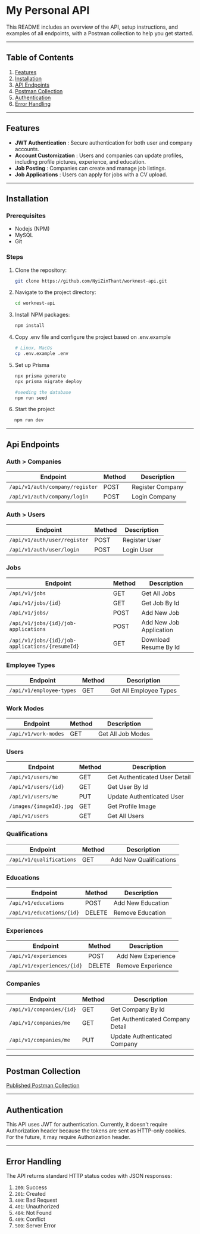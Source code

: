 # My Personal API

This README includes an overview of the API, setup instructions, and examples of all endpoints, with a Postman collection to help you get started.

---

## Table of Contents

1. [Features](#features)
2. [Installation](#installation)
3. [API Endpoints](#api-endpoints)
4. [Postman Collection](#postman-collection)
5. [Authentication](#authentication)
6. [Error Handling
   ](#error-handling)

---

## Features

- **JWT Authentication** : Secure authentication for both user and company accounts.
- **Account Customization** : Users and companies can update profiles, including profile pictures, experience, and education.
- **Job Posting** : Companies can create and manage job listings.
- **Job Applications** : Users can apply for jobs with a CV upload.

---

## Installation

### Prerequisites

- Nodejs (NPM)
- MySQL
- Git

### Steps

1. Clone the repository:

   ```bash
   git clone https://github.com/NyiZinThant/worknest-api.git
   ```

2. Navigate to the project directory:

   ```bash
   cd worknest-api
   ```

3. Install NPM packages:

   ```bash
   npm install
   ```

4. Copy .env file and configure the project based on .env.example

   ```bash
   # Linux, MacOs
   cp .env.example .env
   ```

5. Set up Prisma

   ```bash
   npx prisma generate
   npx prisma migrate deploy

   #seeding the database
   npm run seed
   ```

6. Start the project

```bash
   npm run dev
```

---

## Api Endpoints

### Auth > Companies

| Endpoint                        | Method | Description      |
| ------------------------------- | ------ | ---------------- |
| `/api/v1/auth/company/register` | POST   | Register Company |
| `/api/v1/auth/company/login`    | POST   | Login Company    |

### Auth > Users

| Endpoint                     | Method | Description   |
| ---------------------------- | ------ | ------------- |
| `/api/v1/auth/user/register` | POST   | Register User |
| `/api/v1/auth/user/login`    | POST   | Login User    |

### Jobs

| Endpoint                                        | Method | Description             |
| ----------------------------------------------- | ------ | ----------------------- |
| `/api/v1/jobs`                                  | GET    | Get All Jobs            |
| `/api/v1/jobs/{id}`                             | GET    | Get Job By Id           |
| `/api/v1/jobs/`                                 | POST   | Add New Job             |
| `/api/v1/jobs/{id}/job-applications`            | POST   | Add New Job Application |
| `/api/v1/jobs/{id}/job-applications/{resumeId}` | GET    | Download Resume By Id   |

### Employee Types

| Endpoint                 | Method | Description            |
| ------------------------ | ------ | ---------------------- |
| `/api/v1/employee-types` | GET    | Get All Employee Types |

### Work Modes

| Endpoint             | Method | Description       |
| -------------------- | ------ | ----------------- |
| `/api/v1/work-modes` | GET    | Get All Job Modes |

### Users

| Endpoint                | Method | Description                   |
| ----------------------- | ------ | ----------------------------- |
| `/api/v1/users/me`      | GET    | Get Authenticated User Detail |
| `/api/v1/users/{id}`    | GET    | Get User By Id                |
| `/api/v1/users/me`      | PUT    | Update Authenticated User     |
| `/images/{imageId}.jpg` | GET    | Get Profile Image             |
| `/api/v1/users`         | GET    | Get All Users                 |

### Qualifications

| Endpoint                 | Method | Description            |
| ------------------------ | ------ | ---------------------- |
| `/api/v1/qualifications` | GET    | Add New Qualifications |

### Educations

| Endpoint                  | Method | Description       |
| ------------------------- | ------ | ----------------- |
| `/api/v1/educations`      | POST   | Add New Education |
| `/api/v1/educations/{id}` | DELETE | Remove Education  |

### Experiences

| Endpoint                   | Method | Description        |
| -------------------------- | ------ | ------------------ |
| `/api/v1/experiences`      | POST   | Add New Experience |
| `/api/v1/experiences/{id}` | DELETE | Remove Experience  |

### Companies

| Endpoint                 | Method | Description                      |
| ------------------------ | ------ | -------------------------------- |
| `/api/v1/companies/{id}` | GET    | Get Company By Id                |
| `/api/v1/companies/me`   | GET    | Get Authenticated Company Detail |
| `/api/v1/companies/me`   | PUT    | Update Authenticated Company     |

---

## Postman Collection

[Published Postman Collection]()

---

## Authentication

This API uses JWT for authentication. Currently, it doesn't require Authorization header because the tokens are sent as HTTP-only cookies. For the future, it may require Authorization header.

---

## Error Handling

The API returns standard HTTP status codes with JSON responses:

1. `200`: Success
2. `201`: Created
3. `400`: Bad Request
4. `401`: Unauthorized
5. `404`: Not Found
6. `409`: Conflict
7. `500`: Server Error
